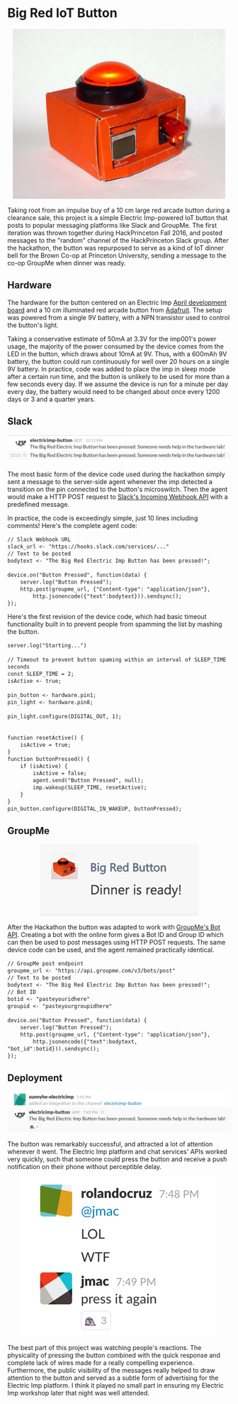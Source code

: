 # Big Red IoT Button

<center><img src='docs/Icon.JPG' width=480px alt='Big Red Button'/></center>

Taking root from an impulse buy of a 10 cm large red arcade button during a clearance sale, this project is a simple Electric Imp-powered IoT button that posts to popular messaging platforms like Slack and GroupMe. The first iteration was thrown together during HackPrinceton Fall 2016, and posted messages to the "random" channel of the HackPrinceton Slack group. After the hackathon, the button was repurposed to serve as a kind of IoT dinner bell for the Brown Co-op at Princeton University, sending a message to the co-op GroupMe when dinner was ready.

## Hardware
The hardware for the button centered on an Electric Imp <a target="_blank" href="https://electricimp.com/docs/hardware/resources/reference-designs/april/"> April development board</a> and a 10 cm illuminated red arcade button from <a target="_blank" href="https://www.adafruit.com/product/1185">Adafruit</a>. The setup was powered from a single 9V battery, with a NPN transistor used to control the button's light. 

Taking a conservative estimate of 50mA at 3.3V for the imp001's power usage, the majority of the power consumed by the device comes from the LED in the button, which draws about 10mA at 9V. Thus, with a 600mAh 9V battery, the button could run continuously for well over 20 hours on a single 9V battery. In practice, code was added to place the imp in sleep mode after a certain run time, and the button is unlikely to be used for more than a few seconds every day. If we assume the device is run for a minute per day every day, the battery would need to be changed about once every 1200 days or 3 and a quarter years. 

## Slack

<center><img src='docs/SlackMessage.png' alt='Slack Message'/></center>

The most basic form of the device code used during the hackathon simply sent a message to the server-side agent whenever the imp detected a transition on the pin connected to the button's microswitch. Then the agent would make a HTTP POST request to <a target="_blank" href="https://api.slack.com/incoming-webhooks">Slack's Incoming Webhook API</a> with a predefined message.

In practice, the code is exceedingly simple, just 10 lines including comments! Here's the complete agent code:

```squirrel
// Slack Webhook URL
slack_url <- "https://hooks.slack.com/services/..."
// Text to be posted
bodytext <- "The Big Red Electric Imp Button has been pressed!";

device.on("Button Pressed", function(data) {
    server.log("Button Pressed");
    http.post(groupme_url, {"Content-type": "application/json"}, 
        http.jsonencode({"text":bodytext})).sendsync();
});
```

Here's the first revision of the device code, which had basic timeout functionality built in to prevent people from spamming the list by mashing the button.

```squirrel
server.log("Starting...")

// Timeout to prevent button spaming within an interval of SLEEP_TIME seconds 
const SLEEP_TIME = 2;
isActive <- true;

pin_button <- hardware.pin1;
pin_light <- hardware.pin8;

pin_light.configure(DIGITAL_OUT, 1);


function resetActive() {
    isActive = true;
}
function buttonPressed() {
    if (isActive) {
        isActive = false;
        agent.send("Button Pressed", null);
        imp.wakeup(SLEEP_TIME, resetActive);
    }
}
pin_button.configure(DIGITAL_IN_WAKEUP, buttonPressed);
```

## GroupMe

<center><img src='docs/GroupMeMessage.png' alt='Slack Message'/></center>

After the Hackathon the button was adapted to work with <a target="_blank" href=" https://dev.groupme.com/tutorials/bots">GroupMe's Bot API</a>. Creating a bot with the online form gives a Bot ID and Group ID which can then be used to post messages using HTTP POST requests. The same device code can be used, and the agent remained practically identical.

```squirrel
// GroupMe post endpoint
groupme_url <- "https://api.groupme.com/v3/bots/post"
// Text to be posted
bodytext <- "The Big Red Electric Imp Button has been pressed!";
// Bot ID
botid <- "pasteyouridhere"
groupid <- "pasteyourgroupidhere"

device.on("Button Pressed", function(data) {
    server.log("Button Pressed");
    http.post(groupme_url, {"Content-type": "application/json"}, 
        http.jsonencode({"text":bodytext, "bot_id":botid})).sendsync();
});
```

## Deployment

<center><img src='docs/HackPrincetonDeploy.png' alt='HackPrinceton Deployment'/></center>

The button was remarkably successful, and attracted a lot of attention wherever it went. The Electric Imp platform and chat services' APIs worked very quickly, such that someone could press the button and receive a push notification on their phone without perceptible delay. 

<center><img src='docs/HackPrincetonReaction.png' alt='HackPrinceton Reactions'/></center>

The best part of this project was watching people's reactions. The physicality of pressing the button combined with the quick response and complete lack of wires made for a really compelling experience. Furthermore, the public visibility of the messages really helped to draw attention to the button and served as a subtle form of advertising for the Electric Imp platform. I think it played no small part in ensuring my Electric Imp workshop later that night was well attended. 
